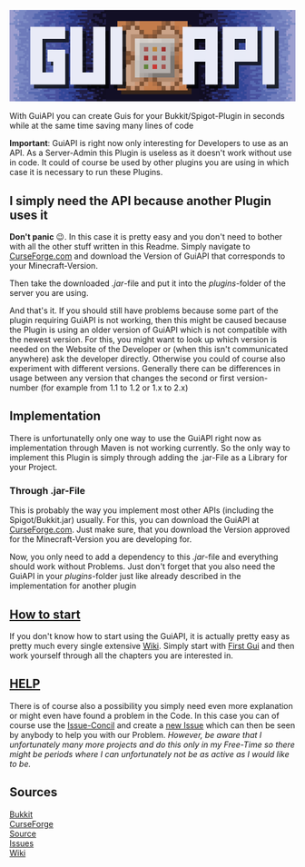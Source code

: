 ![GuiAPI Banner](wiki-res/GuiAPI_Banner.png)

With GuiAPI you can create Guis for your Bukkit/Spigot-Plugin in seconds while at the same time saving many lines of code

**Important**: GuiAPI is right now only interesting for Developers to use as an API. As a Server-Admin this Plugin is useless as it doesn't work without use in code. It could of course be used by other plugins you are using in which case it is necessary to run these Plugins.


## I simply need the API because another Plugin uses it

**Don't panic** 😉. In this case it is pretty easy and you don't need to bother with all the other stuff written in this Readme. 
Simply navigate to [CurseForge.com](https://www.curseforge.com/minecraft/bukkit-plugins/guiapi-by-birdcraft33/files) and download the Version of GuiAPI that corresponds to your Minecraft-Version. 

Then take the downloaded *.jar*-file and put it into the *plugins*-folder of the server you are using. 

And that's it. If you should still have problems because some part of the plugin requiring GuiAPI is not working, then this might be caused because the Plugin is using an older version of GuiAPI which is not compatible with the newest version. For this, you might want to look up which version is needed on the Website of the Developer or (when this isn't communicated anywhere) ask the developer directly. Otherwise you could of course also experiment with different versions. Generally there can be differences in usage between any version that changes the second or first version-number (for example from 1.1 to 1.2 or 1.x to 2.x)


## Implementation

There is unfortunatelly only one way to use the GuiAPI right now as implementation through Maven is not working currently. So the only way to implement this Plugin is simply through adding the .jar-File as a Library for your Project.


### Through .jar-File

This is probably the way you implement most other APIs (including the Spigot/Bukkit.jar) usually. 
For this, you can download the GuiAPI at [CurseForge.com](https://www.curseforge.com/minecraft/bukkit-plugins/guiapi-by-birdcraft33/files). 
Just make sure, that you download the Version approved for the Minecraft-Version you are developing for.

Now, you only need to add a dependency to this *.jar*-file and everything should work without Problems. Just don't forget that you also need the GuiAPI in your *plugins*-folder just like already described in the implementation for another plugin


## [How to start](https://github.com/ParzivalExe/guiapi/wiki)

If you don't know how to start using the GuiAPI, it is actually pretty easy as pretty much every single extensive [Wiki](https://github.com/ParzivalExe/guiapi/wiki). Simply start with [First Gui](https://github.com/ParzivalExe/guiapi/wiki/First-Gui) and then work yourself through all the chapters you are interested in. 


## [HELP](https://github.com/ParzivalExe/guiapi/issues)

There is of course also a possibility you simply need even more explanation or might even have found a problem in the Code. In this case you can of course use the [Issue-Concil](https://github.com/ParzivalExe/guiapi/issues) and create a [new Issue](https://github.com/ParzivalExe/guiapi/issues/new) which can then be seen by anybody to help you with our Problem. 
*However, be aware that I unfortunately many more projects and do this only in my Free-Time so there might be periods where I can unfortunately not be as active as I would like to be.*


## Sources

[Bukkit](https://dev.bukkit.org/projects/guiapi-by-birdcraft33)  
[CurseForge](https://www.curseforge.com/minecraft/bukkit-plugins/guiapi-by-birdcraft33/files)                    
[Source](https://github.com/ParzivalExe/guiapi)                    
[Issues](https://github.com/ParzivalExe/guiapi/issues)                     
[Wiki](https://github.com/ParzivalExe/guiapi/wiki)

